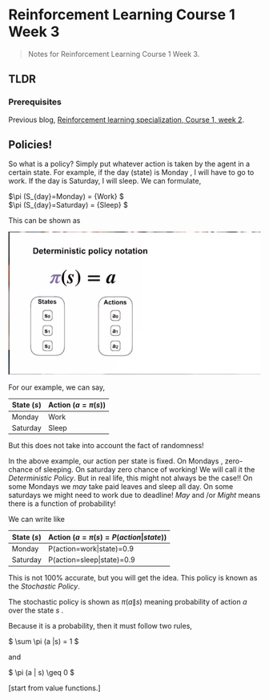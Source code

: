 # Reinforcement Learning Course 1 Week 3

> Notes for Reinforcement Learning Course 1 Week 3.

## TLDR


### Prerequisites

Previous blog, [Reinforcement learning specialization, Course 1, week 2](https://sezan92.github.io/2023/11/17/RL-course1-w2-blog.html).


## Policies!

So what is a policy? Simply put whatever action is taken by the agent in a certain state. For example, if the day (state) is Monday , I will have to go to work. If the day is Saturday, I will sleep. We can formulate,

$\pi (S_{day}=Monday) = {Work} $\
$\pi (S_{day}=Saturday) = {Sleep} $

This can be shown as 

![image](/images/RL_1_W3_blog/image_1_Deterministic_policy.png)

For our example, we can say,

| State ($s$)    | Action ($a = \pi (s)$) |
|----------|--------|
| Monday   | Work   |
| Saturday | Sleep  |

But this does not take into account the fact of randomness!

In the above example, our action per state is fixed. On Mondays  , zero-chance of sleeping. On saturday zero chance of working! We will call it the *Deterministic Policy*. But in real life, this might not always be the case!! On some Mondays we *may* take paid leaves and sleep all day. On some saturdays we might need to work due to deadline! *May* and /or *Might* means there is a function of probability!

We can write like

| State ($s$)    | Action ($a = \pi (s) = P(action\|state)$) |
|----------|--------|
| Monday   | P(action=work\|state)=$0.9$   |
| Saturday | P(action=sleep\|state)=$0.9$  |

This is not 100% accurate, but you will get the idea. This policy is known as the *Stochastic Policy*.

The stochastic policy is shown as $\pi (a \|s)$ meaning probability of action $a$ over the state $s$ . 

Because it is a probability, then it must follow two rules,

$ \sum \pi (a \|s) = 1 $

and

$ \pi (a \| s) \geq 0 $

[start from value functions.]